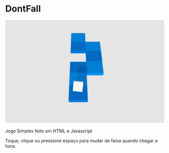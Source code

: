 # DontFall

![jogo](Screenshot_4.png)

Jogo Simples feito em HTML e Javascript

Toque, clique ou pressione espaço para mudar de faixa quando chegar a hora.
